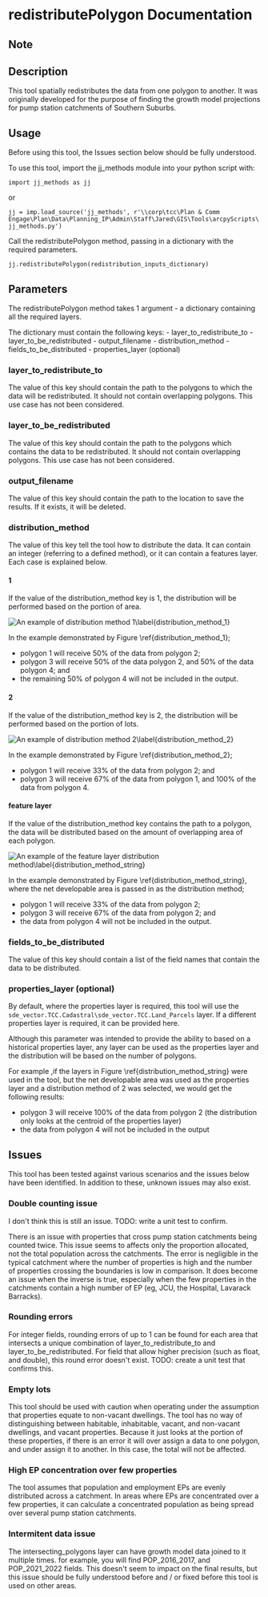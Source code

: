 redistributePolygon Documentation
=================================

Note
----

[//]: # (An early version of this tool is in O:\Data\Planning_IP\Admin\Staff\Jared\Sewer Strategy Report Catchments\UpperRoss\redistributePolygon.py)

[//]: # (Current version is in jj_methods.py)

Description
-----------

This tool spatially redistributes the data from one polygon to another. It was
originally developed for the purpose of finding the growth model projections
for pump station catchments of Southern Suburbs.

Usage
-----

Before using this tool, the Issues section below should be fully understood.

To use this tool, import the jj_methods module into your python script with:

`import jj_methods as jj`  

or

`jj = imp.load_source('jj_methods', r'\\corp\tcc\Plan & Comm Engage\Plan\Data\Planning_IP\Admin\Staff\Jared\GIS\Tools\arcpyScripts\jj_methods.py')`

Call the redistributePolygon method, passing in a dictionary with the required
parameters.

`jj.redistributePolygon(redistribution_inputs_dictionary)`


Parameters
----------

The redistributePolygon method takes 1 argument - a dictionary containing all
the required layers.

The dictionary must contain the following keys:
    - layer_to_redistribute_to
    - layer_to_be_redistributed
    - output_filename
    - distribution_method
    - fields_to_be_distributed
    - properties_layer (optional)

### layer_to_redistribute_to

The value of this key should contain the path to the polygons to which the data
will be redistributed.  It should not contain overlapping polygons. This use
case has not been considered.

### layer_to_be_redistributed

The value of this key should contain the path to the polygons which contains
the data to be redistributed. It should not contain overlapping polygons. This
use case has not been considered.

### output_filename

The value of this key should contain the path to the location to save the
results. If it exists, it will be deleted.

### distribution_method

The value of this key tell the tool how to distribute the data. It can contain
an integer (referring to a defined method), or it can contain a features layer.
Each case is explained below.

#### 1

If the value of the distribution_method key is 1, the distribution will be
performed based on the portion of area.

![An example of distribution method 1\label{distribution_method_1}](.\distribution_method_1.PNG)

In the example demonstrated by Figure \ref{distribution_method_1}; 

- polygon 1 will receive 50% of the data from polygon 2;
- polygon 3 will receive 50% of the data polygon 2, and 50% of the data polygon 4; and
- the remaining 50% of polygon 4 will not be included in the output.

#### 2

If the value of the distribution_method key is 2, the distribution will be
performed based on the portion of lots.

![An example of distribution method 2\label{distribution_method_2}](.\distribution_method_2.PNG)

In the example demonstrated by Figure \ref{distribution_method_2};

- polygon 1 will receive 33% of the data from polygon 2; and
- polygon 3 will receive 67% of the data from polygon 1, and 100% of the data from polygon 4.

#### feature layer

If the value of the distribution_method key contains the path to a polygon, the data will be distributed based on the amount of overlapping area of each polygon.

![An example of the feature layer distribution method\label{distribution_method_string}](.\distribution_method_string.PNG)

In the example demonstrated by Figure \ref{distribution_method_string}, where the net developable area is passed in as the distribution method;

- polygon 1 will receive 33% of the data from polygon 2;
- polygon 3 will receive 67% of the data from polygon 2; and
- the data from polygon 4 will not be included in the output.

### fields_to_be_distributed

The value of this key should contain a list of the field names that contain the data to be distributed.

### properties_layer (optional)

By default, where the properties layer is required, this tool will use the `sde_vector.TCC.Cadastral\sde_vector.TCC.Land_Parcels` layer. If a different properties layer is required, it can be provided here.

Although this parameter was intended to provide the ability to based on a historical properties layer, any layer can be used as the properties layer and the distribution will be based on the number of polygons.

For example ,if the layers in Figure \ref{distribution_method_string} were used in the tool, but the net developable area was used as the properties layer and a distribution method of 2 was selected, we would get the following results:

- polygon 3 will receive 100% of the data from polygon 2 (the distribution only looks at the centroid of the properties layer)
- the data from polygon 4 will not be included in the output

Issues
------

This tool has been tested against various scenarios and the issues below have been identified. In addition to these, unknown issues may also exist.

### Double counting issue

I don't think this is still an issue. TODO: write a unit test to confirm.

There is an issue with properties that cross pump station catchments being
counted twice. This issue seems to affects only the proportion allocated, not
the total population across the catchments. The error is negligible in the
typical catchment where the number of properties is high and the number of
properties crossing the boundaries is low in comparison. It does become an
issue when the inverse is true, especially when the few properties in the
catchments contain a high number of EP (eg, JCU, the Hospital, Lavarack
Barracks).

### Rounding errors

For integer fields, rounding errors of up to 1 can be found for each area that intersects a unique combination of layer_to_redistribute_to and layer_to_be_redistributed. For field that allow higher precision (such as float, and double), this round error doesn't exist. TODO: create a unit test that confirms this.

### Empty lots

This tool should be used with caution when operating under the assumption that properties equate to non-vacant dwellings. The tool has no way of distinguishing between habitable, inhabitable, vacant, and non-vacant dwellings, and vacant properties. Because it just looks at the portion of these properties, if there is an error it will over assign a data to one polygon, and under assign it to another. In this case, the total will not be affected.

### High EP concentration over few properties

The tool assumes that population and employment EPs are evenly distributed
across a catchment. In areas where EPs are concentrated over a few
properties, it can calculate a concentrated population as being spread
over several pump station catchments.

### Intermitent data issue
The intersecting_polygons layer can have growth model data joined to it
multiple times. for example, you will find POP_2016_2017, and POP_2021_2022
fields. This doesn't seem to impact on the final results, but this issue
should be fully understood before and / or fixed before this tool is used on
other areas.

